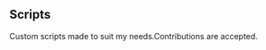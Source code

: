 ## Scripts
Custom scripts made to suit my needs.Contributions are accepted.















































































































